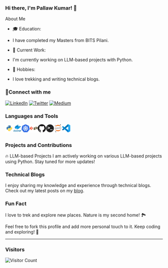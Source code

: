 ### Hi there, I'm Pallaw Kumar! 👋

About Me

- 🎓 Education:
- I have completed my Masters from BITS Pilani.

- 💼 Current Work:
- I'm currently working on LLM-based projects with Python.

- 🌱 Hobbies:
- I love trekking and writing technical blogs.

### 🔗Connect with me 
[![LinkedIn](https://img.shields.io/badge/-LinkedIn-0077B5?style=flat&logo=LinkedIn&logoColor=white)](https://www.linkedin.com/in/pallaw-kumar/)
[![Twitter](https://img.shields.io/badge/-Twitter-1DA1F2?style=flat&logo=Twitter&logoColor=white)](https://x.com/MrPksJr)
[![Medium](https://img.shields.io/badge/-Medium-12100E?style=flat&logo=Medium&logoColor=white)](https://medium.com/@mrpksjr)


### Languages and Tools
<img align="left" alt="Python" width="26px" src="https://raw.githubusercontent.com/github/explore/80688e429a7d4ef2fca1e82350fe8e3517d3494d/topics/python/python.png" />
<img align="left" alt="Docker" width="26px" src = "https://raw.githubusercontent.com/github/explore/80688e429a7d4ef2fca1e82350fe8e3517d3494d/topics/docker/docker.png" />
<img align="left" alt="Kubernetes" width="26px" src="https://raw.githubusercontent.com/github/explore/80688e429a7d4ef2fca1e82350fe8e3517d3494d/topics/kubernetes/kubernetes.png" />
<img align="left" alt="Git" width="26px" src="https://raw.githubusercontent.com/github/explore/80688e429a7d4ef2fca1e82350fe8e3517d3494d/topics/git/git.png" />
<img align="left" alt="GitHub" width="26px" src="https://raw.githubusercontent.com/github/explore/78df643247d429f6cc873026c0622819ad797942/topics/github/github.png" />
<img align="left" alt="Terminal" width="26px" src="https://raw.githubusercontent.com/github/explore/80688e429a7d4ef2fca1e82350fe8e3517d3494d/topics/terminal/terminal.png" />
<img align="left" alt="JupyterNotebook" width="26px" src="https://raw.githubusercontent.com/github/explore/80688e429a7d4ef2fca1e82350fe8e3517d3494d/topics/jupyter-notebook/jupyter-notebook.png" />
<img align="left" alt="Visual Studio Code" width="26px" src="https://raw.githubusercontent.com/github/explore/80688e429a7d4ef2fca1e82350fe8e3517d3494d/topics/visual-studio-code/visual-studio-code.png" />

<br />
<br />

### Projects and Contributions
🔥 LLM-based Projects
I am actively working on various LLM-based projects using Python. Stay tuned for more updates!

### Technical Blogs
I enjoy sharing my knowledge and experience through technical blogs. Check out my latest posts on my [blog](https://medium.com/@mrpksjr).

### Fun Fact
I love to trek and explore new places. Nature is my second home! 🏞️

Feel free to fork this profile and add more personal touch to it. Keep coding and exploring! 🚀


---

### Visitors

![Visitor Count](https://profile-counter.glitch.me/kr-pks/count.svg)
